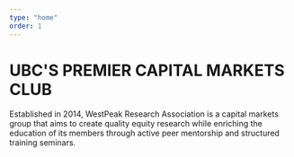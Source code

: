 ```yaml
---
type: "home"
order: 1
---
```


# UBC'S PREMIER CAPITAL MARKETS CLUB

Established in 2014, WestPeak Research Association is a capital markets group that aims to create quality equity research
while enriching the education of its members through active peer mentorship and structured training seminars.
